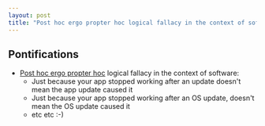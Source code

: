 ```yaml
---
layout: post
title: "Post hoc ergo propter hoc logical fallacy in the context of software"
---
```


## Pontifications
 
 * [Post hoc ergo propter hoc](https://en.wikipedia.org/wiki/Post_hoc_ergo_propter_hoc)  logical fallacy in the context of software:
	 * Just because your app stopped working after an update doesn't mean the app update caused it
	 * Just because your app stopped working after an OS update, doesn't mean the OS update caused it
	 * etc etc :-)

